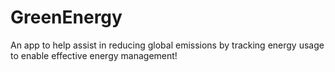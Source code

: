 # GreenEnergy
An app to help assist in reducing global emissions by tracking energy usage to enable effective energy management!
